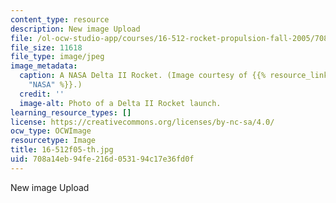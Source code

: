 ```yaml
---
content_type: resource
description: New image Upload
file: /ol-ocw-studio-app/courses/16-512-rocket-propulsion-fall-2005/708a14eb94fe216d053194c17e36fd0f_16-512f05-th.jpg
file_size: 11618
file_type: image/jpeg
image_metadata:
  caption: A NASA Delta II Rocket. (Image courtesy of {{% resource_link "dd148652-17b8-4df8-bc40-9d74561a1fc2"
    "NASA" %}}.)
  credit: ''
  image-alt: Photo of a Delta II Rocket launch.
learning_resource_types: []
license: https://creativecommons.org/licenses/by-nc-sa/4.0/
ocw_type: OCWImage
resourcetype: Image
title: 16-512f05-th.jpg
uid: 708a14eb-94fe-216d-0531-94c17e36fd0f
---
```

New image Upload
